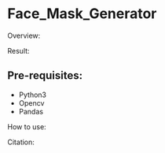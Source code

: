 # Face_Mask_Generator

Overview:

Result:

Pre-requisites:
--
- Python3
- Opencv
- Pandas

How to use:



Citation:
